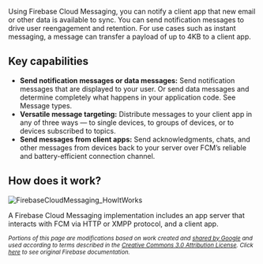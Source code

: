 Using Firebase Cloud Messaging, you can notify a client app that new email or other data is available to sync. You can send notification messages to drive user reengagement and retention. For use cases such as instant messaging, a message can transfer a payload of up to 4KB to a client app.

## Key capabilities

* **Send notification messages or data messages:** Send notification messages that are displayed to your user. Or send data messages and determine completely what happens in your application code. See Message types.
* **Versatile message targeting:** Distribute messages to your client app in any of three ways — to single devices, to groups of devices, or to devices subscribed to topics.
* **Send messages from client apps:** Send acknowledgments, chats, and other messages from devices back to your server over FCM’s reliable and battery-efficient connection channel.

## How does it work?

![FirebaseCloudMessaging_HowItWorks](https://firebase.google.com/docs/cloud-messaging/images/messaging-overview.png)

A Firebase Cloud Messaging implementation includes an app server that interacts with FCM via HTTP or XMPP protocol, and a client app.

<sub>_Portions of this page are modifications based on work created and [shared by Google](https://developers.google.com/readme/policies/) and used according to terms described in the [Creative Commons 3.0 Attribution License](http://creativecommons.org/licenses/by/3.0/). Click [here](https://firebase.google.com/docs/cloud-messaging/) to see original Firebase documentation._</sub>